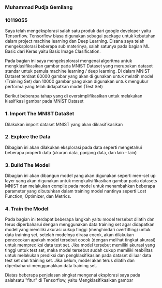### Muhammad Pudja Gemilang
### 10119055

Saya telah mengeksplorasi salah satu produk dari google developer yaitu Tensorflow. Tensorflow biasa digunakan sebagai package untuk kebutuhan dalam project machine learning dan Deep Learning. Disana saya telah mengeksplorasi beberapa sub materinya, salah satunya pada bagian ML Basic dari Keras yaitu Basic Image Clasification.

Pada bagian ini saya mengeksplorasi mengenai algoritma untuk mengklasifikasikan gambar pada MNIST Dataset yang merupakan dataset standar untuk pemula machine learning / deep learning. Di dalam MNIST Dataset terdaat 60000 gambar yang akan di gunakan untuk melatih model (Training Set) dan 10000 gambar yang akan digunakan untuk mengukur performa yang telah didapatkan model (Test Set)

Berikut beberapa tahap yang di oversimplifikasikan untuk melakukan klasifikasi gambar pada MNIST Dataset
### 1. Import The MNIST DataSet
Dilakukan import dataset MNIST yang akan diklasifikasikan

### 2. Explore the Data
Dibagian ini akan dilakukan eksplorasi pada data seperti mengetahui beberapa properti data (ukuran data, panjang data, dan lain - lain)

### 3. Build The Model
Dibagian ini akan dibangun model yang akan digunakan seperti men-set up layer yang akan digunakan untuk mengkalisifikasikan gambar pada datasets MNIST dan melakukan compile pada model untuk menambahkan beberapa parameter yang dibutuhkan dalam training model nantinya seperti Lost Function, Optimizer, dan Metrics.

### 4. Train the Model
Pada bagian ini terdapat beberapa langkah yaitu model tersebut dilatih dan terus diperbaharui dengan menggunakan data training set agar didapatkan model yang memiliki akurasi cukup tinggi (menghindari overfitting) untuk data training set, setelah modelnya dirasa cocok, akan dilakukan pencocokan apakah model tersebut cocok (dengan melihat tingkat akurasi) untuk memprediksi data test set. Jika model tersebut memiliki akurasi yang tinggi untuk test set, maka model tersebut sudah cukup memiliki reabilitas untuk melakukan prediksi dan pengklasifikasian pada dataset di luar data test set dan training set. Jika belum, model akan terus dilatih dan diperbaharui menggunakkan data training set. 

Diatas beberapa penjelasan singkat mengenai eksplorasi saya pada salahsatu "fitur" di Tensorflow, yaitu Mengklasifikasikan gambar
